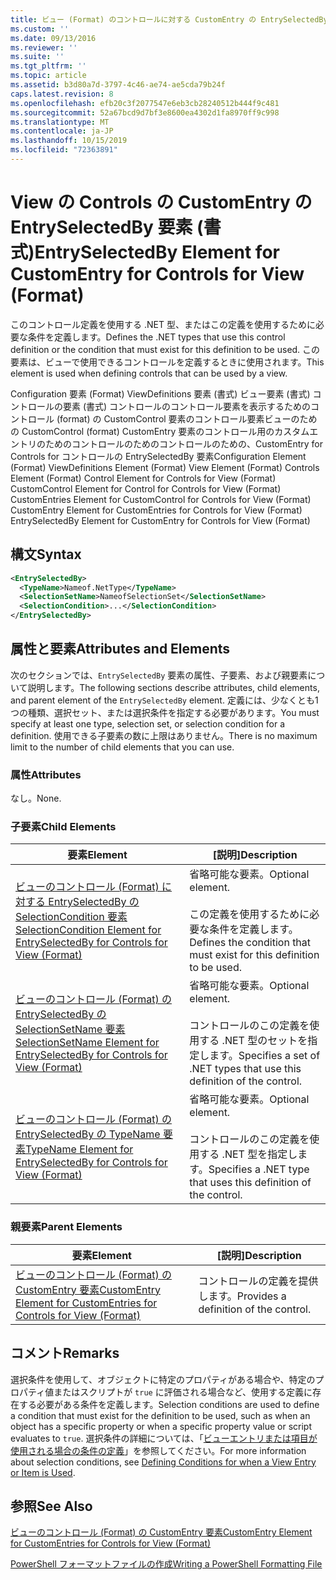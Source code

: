 ```yaml
---
title: ビュー (Format) のコントロールに対する CustomEntry の EntrySelectedBy 要素Microsoft Docs
ms.custom: ''
ms.date: 09/13/2016
ms.reviewer: ''
ms.suite: ''
ms.tgt_pltfrm: ''
ms.topic: article
ms.assetid: b3d80a7d-3797-4c46-ae74-ae5cda79b24f
caps.latest.revision: 8
ms.openlocfilehash: efb20c3f2077547e6eb3cb28240512b444f9c481
ms.sourcegitcommit: 52a67bcd9d7bf3e8600ea4302d1fa8970ff9c998
ms.translationtype: MT
ms.contentlocale: ja-JP
ms.lasthandoff: 10/15/2019
ms.locfileid: "72363891"
---
```

# <a name="entryselectedby-element-for-customentry-for-controls-for-view-format"></a><span data-ttu-id="717e8-102">View の Controls の CustomEntry の EntrySelectedBy 要素 (書式)</span><span class="sxs-lookup"><span data-stu-id="717e8-102">EntrySelectedBy Element for CustomEntry for Controls for View (Format)</span></span>

<span data-ttu-id="717e8-103">このコントロール定義を使用する .NET 型、またはこの定義を使用するために必要な条件を定義します。</span><span class="sxs-lookup"><span data-stu-id="717e8-103">Defines the .NET types that use this control definition or the condition that must exist for this definition to be used.</span></span> <span data-ttu-id="717e8-104">この要素は、ビューで使用できるコントロールを定義するときに使用されます。</span><span class="sxs-lookup"><span data-stu-id="717e8-104">This element is used when defining controls that can be used by a view.</span></span>

<span data-ttu-id="717e8-105">Configuration 要素 (Format) ViewDefinitions 要素 (書式) ビュー要素 (書式) コントロールの要素 (書式) コントロールのコントロール要素を表示するためのコントロール (format) の CustomControl 要素のコントロール要素ビューのための CustomControl (format) CustomEntry 要素のコントロール用のカスタムエントリのためのコントロールのためのコントロールのための、CustomEntry for Controls for コントロールの EntrySelectedBy 要素</span><span class="sxs-lookup"><span data-stu-id="717e8-105">Configuration Element (Format) ViewDefinitions Element (Format) View Element (Format) Controls Element (Format) Control Element for Controls for View (Format) CustomControl Element for Control for Controls for View (Format) CustomEntries Element for CustomControl for Controls for View (Format) CustomEntry Element for CustomEntries for Controls for View (Format) EntrySelectedBy Element for CustomEntry for Controls for View (Format)</span></span>

## <a name="syntax"></a><span data-ttu-id="717e8-106">構文</span><span class="sxs-lookup"><span data-stu-id="717e8-106">Syntax</span></span>

```xml
<EntrySelectedBy>
  <TypeName>Nameof.NetType</TypeName>
  <SelectionSetName>NameofSelectionSet</SelectionSetName>
  <SelectionCondition>...</SelectionCondition>
</EntrySelectedBy>
```

## <a name="attributes-and-elements"></a><span data-ttu-id="717e8-107">属性と要素</span><span class="sxs-lookup"><span data-stu-id="717e8-107">Attributes and Elements</span></span>

<span data-ttu-id="717e8-108">次のセクションでは、`EntrySelectedBy` 要素の属性、子要素、および親要素について説明します。</span><span class="sxs-lookup"><span data-stu-id="717e8-108">The following sections describe attributes, child elements, and parent element of the `EntrySelectedBy` element.</span></span> <span data-ttu-id="717e8-109">定義には、少なくとも1つの種類、選択セット、または選択条件を指定する必要があります。</span><span class="sxs-lookup"><span data-stu-id="717e8-109">You must specify at least one type, selection set, or selection condition for a definition.</span></span> <span data-ttu-id="717e8-110">使用できる子要素の数に上限はありません。</span><span class="sxs-lookup"><span data-stu-id="717e8-110">There is no maximum limit to the number of child elements that you can use.</span></span>

### <a name="attributes"></a><span data-ttu-id="717e8-111">属性</span><span class="sxs-lookup"><span data-stu-id="717e8-111">Attributes</span></span>

<span data-ttu-id="717e8-112">なし。</span><span class="sxs-lookup"><span data-stu-id="717e8-112">None.</span></span>

### <a name="child-elements"></a><span data-ttu-id="717e8-113">子要素</span><span class="sxs-lookup"><span data-stu-id="717e8-113">Child Elements</span></span>

|<span data-ttu-id="717e8-114">要素</span><span class="sxs-lookup"><span data-stu-id="717e8-114">Element</span></span>|<span data-ttu-id="717e8-115">[説明]</span><span class="sxs-lookup"><span data-stu-id="717e8-115">Description</span></span>|
|-------------|-----------------|
|[<span data-ttu-id="717e8-116">ビューのコントロール (Format) に対する EntrySelectedBy の SelectionCondition 要素</span><span class="sxs-lookup"><span data-stu-id="717e8-116">SelectionCondition Element for EntrySelectedBy for Controls for View (Format)</span></span>](./selectioncondition-element-for-entryselectedby-for-controls-for-view-format.md)|<span data-ttu-id="717e8-117">省略可能な要素。</span><span class="sxs-lookup"><span data-stu-id="717e8-117">Optional element.</span></span><br /><br /> <span data-ttu-id="717e8-118">この定義を使用するために必要な条件を定義します。</span><span class="sxs-lookup"><span data-stu-id="717e8-118">Defines the condition that must exist for this definition to be used.</span></span>|
|[<span data-ttu-id="717e8-119">ビューのコントロール (Format) の EntrySelectedBy の SelectionSetName 要素</span><span class="sxs-lookup"><span data-stu-id="717e8-119">SelectionSetName Element for EntrySelectedBy for Controls for View (Format)</span></span>](./selectionsetname-element-for-entryselectedby-for-controls-for-view-format.md)|<span data-ttu-id="717e8-120">省略可能な要素。</span><span class="sxs-lookup"><span data-stu-id="717e8-120">Optional element.</span></span><br /><br /> <span data-ttu-id="717e8-121">コントロールのこの定義を使用する .NET 型のセットを指定します。</span><span class="sxs-lookup"><span data-stu-id="717e8-121">Specifies a set of .NET types that use this definition of the control.</span></span>|
|[<span data-ttu-id="717e8-122">ビューのコントロール (Format) の EntrySelectedBy の TypeName 要素</span><span class="sxs-lookup"><span data-stu-id="717e8-122">TypeName Element for EntrySelectedBy for Controls for View (Format)</span></span>](./typename-element-for-entryselectedby-for-controls-for-view-format.md)|<span data-ttu-id="717e8-123">省略可能な要素。</span><span class="sxs-lookup"><span data-stu-id="717e8-123">Optional element.</span></span><br /><br /> <span data-ttu-id="717e8-124">コントロールのこの定義を使用する .NET 型を指定します。</span><span class="sxs-lookup"><span data-stu-id="717e8-124">Specifies a .NET type that uses this definition of the control.</span></span>|

### <a name="parent-elements"></a><span data-ttu-id="717e8-125">親要素</span><span class="sxs-lookup"><span data-stu-id="717e8-125">Parent Elements</span></span>

|<span data-ttu-id="717e8-126">要素</span><span class="sxs-lookup"><span data-stu-id="717e8-126">Element</span></span>|<span data-ttu-id="717e8-127">[説明]</span><span class="sxs-lookup"><span data-stu-id="717e8-127">Description</span></span>|
|-------------|-----------------|
|[<span data-ttu-id="717e8-128">ビューのコントロール (Format) の CustomEntry 要素</span><span class="sxs-lookup"><span data-stu-id="717e8-128">CustomEntry Element for CustomEntries for Controls for View (Format)</span></span>](./customentry-element-for-customentries-for-controls-for-view-format.md)|<span data-ttu-id="717e8-129">コントロールの定義を提供します。</span><span class="sxs-lookup"><span data-stu-id="717e8-129">Provides a definition of the control.</span></span>|

## <a name="remarks"></a><span data-ttu-id="717e8-130">コメント</span><span class="sxs-lookup"><span data-stu-id="717e8-130">Remarks</span></span>

<span data-ttu-id="717e8-131">選択条件を使用して、オブジェクトに特定のプロパティがある場合や、特定のプロパティ値またはスクリプトが `true` に評価される場合など、使用する定義に存在する必要がある条件を定義します。</span><span class="sxs-lookup"><span data-stu-id="717e8-131">Selection conditions are used to define a condition that must exist for the definition to be used, such as when an object has a specific property or when a specific property value or script evaluates to `true`.</span></span> <span data-ttu-id="717e8-132">選択条件の詳細については、「[ビューエントリまたは項目が使用される場合の条件の定義](./defining-conditions-for-displaying-data.md)」を参照してください。</span><span class="sxs-lookup"><span data-stu-id="717e8-132">For more information about selection conditions, see [Defining Conditions for when a View Entry or Item is Used](./defining-conditions-for-displaying-data.md).</span></span>

## <a name="see-also"></a><span data-ttu-id="717e8-133">参照</span><span class="sxs-lookup"><span data-stu-id="717e8-133">See Also</span></span>

[<span data-ttu-id="717e8-134">ビューのコントロール (Format) の CustomEntry 要素</span><span class="sxs-lookup"><span data-stu-id="717e8-134">CustomEntry Element for CustomEntries for Controls for View (Format)</span></span>](./customentry-element-for-customentries-for-controls-for-view-format.md)

[<span data-ttu-id="717e8-135">PowerShell フォーマットファイルの作成</span><span class="sxs-lookup"><span data-stu-id="717e8-135">Writing a PowerShell Formatting File</span></span>](./writing-a-powershell-formatting-file.md)
